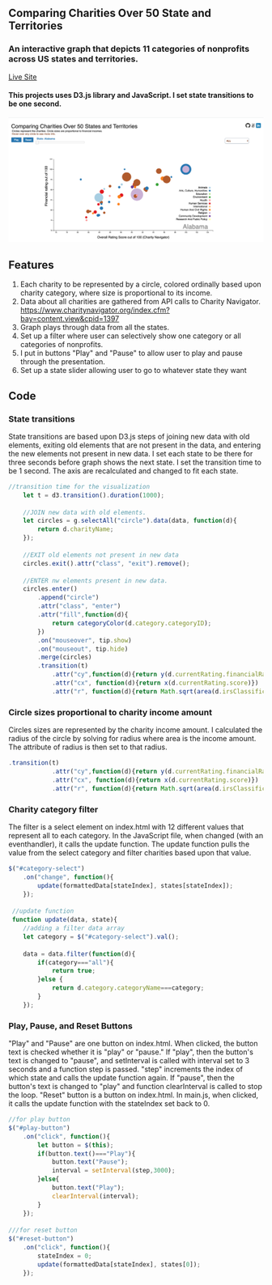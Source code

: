 ## Comparing Charities Over 50 State and Territories
### An interactive graph that depicts 11 categories of nonprofits across US states and territories. 

[Live Site](https://feiygh.github.io/JavaScriptProj/)
#### This projects uses D3.js library and JavaScript. I set state transitions to be one second. 

![Site picture](https://github.com/FeiYGH/JavaScriptProj/blob/master/ReadmeImages/Screen%20Shot%202020-05-24%20at%207.06.24%20PM.png)

## Features
1. Each charity to be represented by a circle, colored ordinally based upon charity category, where size is proportional to its income.
2. Data about all charities are gathered from API calls to Charity Navigator.
https://www.charitynavigator.org/index.cfm?bay=content.view&cpid=1397
3. Graph plays through data from all the states.
4. Set up a filter where user can selectively show one category or all categories of nonprofits.
5. I put in buttons "Play" and "Pause" to allow user to play and pause through the presentation. 
6. Set up a state slider allowing user to go to whatever state they want

## Code
### State transitions
State transitions are based upon D3.js steps of joining new data with old elements, exiting old elements that are not present in the data, and entering the new elements not present in new data. I set each state to be there for three seconds before graph shows the next state. I set the transition time to be 1 second. The axis are recalculated and changed to fit each state.

```javascript
//transition time for the visualization
    let t = d3.transition().duration(1000);

    //JOIN new data with old elements.
    let circles = g.selectAll("circle").data(data, function(d){
        return d.charityName;
    });
    
    //EXIT old elements not present in new data
    circles.exit().attr("class", "exit").remove();

    //ENTER nw elements present in new data.
    circles.enter()
        .append("circle")
        .attr("class", "enter")
        .attr("fill",function(d){
            return categoryColor(d.category.categoryID);
        })
        .on("mouseover", tip.show)
        .on("mouseout", tip.hide)
        .merge(circles)
        .transition(t)
            .attr("cy",function(d){return y(d.currentRating.financialRating.score)})
            .attr("cx", function(d){return x(d.currentRating.score)})
            .attr("r", function(d){return Math.sqrt(area(d.irsClassification.incomeAmount)/Math.PI);});
```

### Circle sizes proportional to charity income amount
Circles sizes are represented by the charity income amount. I calculated the radius of the circle by solving for radius where area is the income amount. The attribute of radius is then set to that radius. 
```javascript
.transition(t)
            .attr("cy",function(d){return y(d.currentRating.financialRating.score)})
            .attr("cx", function(d){return x(d.currentRating.score)})
            .attr("r", function(d){return Math.sqrt(area(d.irsClassification.incomeAmount)/Math.PI);});
```

### Charity category filter
The filter is a select element on index.html with 12 different values that represent all to each category. In the JavaScript file, when changed (with an eventhandler), it calls the update function. The update function pulls the value from the select category and filter charities based upon that value.

```javascript
$("#category-select")
    .on("change", function(){
        update(formattedData[stateIndex], states[stateIndex]);
    });
    
 //update function
 function update(data, state){
    //adding a filter data array
    let category = $("#category-select").val();
   
    data = data.filter(function(d){
        if(category==="all"){
            return true;
        }else {
            return d.category.categoryName===category;
        }
    });
```

### Play, Pause, and Reset Buttons
"Play" and "Pause" are one button on index.html. When clicked, the button text is checked whether it is "play" or "pause." If "play", then the button's text is changed to "pause", and setInterval is called with interval set to 3 seconds and a function step is passed. "step" increments the index of which state and calls the update function again. If "pause", then the button's text is changed to "play" and function clearInterval is called to stop the loop.
"Reset" button is a button on index.html. In main.js, when clicked, it calls the update function with the stateIndex set back to 0.

```javascript
//for play button
$("#play-button")
    .on("click", function(){
        let button = $(this);
        if(button.text()==="Play"){
            button.text("Pause");
            interval = setInterval(step,3000);
        }else{
            button.text("Play");
            clearInterval(interval);
        }
    });

///for reset button
$("#reset-button")
    .on("click", function(){
        stateIndex = 0; 
        update(formattedData[stateIndex], states[0]);
    });

```
